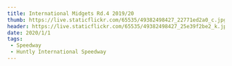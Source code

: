```yaml
---
title: International Midgets Rd.4 2019/20
thumb: https://live.staticflickr.com/65535/49382498427_22771ed2a0_c.jpg
header: https://live.staticflickr.com/65535/49382498427_25e39f2be2_k.jpg
date: 2020/1/1
tags:
 - Speedway
 - Huntly International Speedway
---
```


<div class="flickr-album" data-album-id="72157712659466217"></div>
